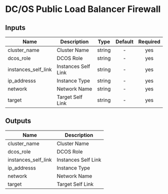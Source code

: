# DC/OS Public Load Balancer Firewall

## Inputs

| Name | Description | Type | Default | Required |
|------|-------------|:----:|:-----:|:-----:|
| cluster_name | Cluster Name | string | - | yes |
| dcos_role | DCOS Role | string | - | yes |
| instances_self_link | Instances Self Link | string | - | yes |
| ip_addresss | Instance Type | string | - | yes |
| network | Network Name | string | - | yes |
| target | Target Self Link | string | - | yes |

## Outputs

| Name | Description |
|------|-------------|
| cluster_name | Cluster Name |
| dcos_role | DCOS Role |
| instances_self_link | Instances Self Link |
| ip_addresss | Instance Type |
| network | Network Name |
| target | Target Self Link |
